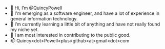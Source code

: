 - 👋 Hi, I’m @QuincyPowell
- 👀 I'm emerging as a software engineer, and have a lot of experience in general information technology.
- 🌱 I’m currently learning a little bit of anything and have not really found my niche yet.
- 💞️ I am most interested in contributing to the public good.
- 📫 Quincy\<dot\>Powell\<plus\>github\<at\>gmail\<dot\>com

<!---
QuincyPowell/QuincyPowell is a ✨ special ✨ repository because its `README.md` (this file) appears on your GitHub profile.
You can click the Preview link to take a look at your changes.
--->
